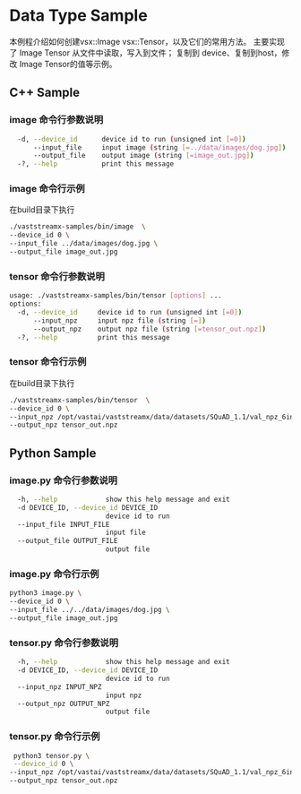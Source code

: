 # Data Type Sample

本例程介绍如何创建vsx::Image vsx::Tensor，以及它们的常用方法。 主要实现了 Image Tensor 从文件中读取，写入到文件； 复制到 device、复制到host，修改 Image Tensor的值等示例。

## C++ Sample

### image 命令行参数说明

```bash
  -d, --device_id      device id to run (unsigned int [=0])
      --input_file     input image (string [=../data/images/dog.jpg])
      --output_file    output image (string [=image_out.jpg])
  -?, --help           print this message

```

### image 命令行示例
在build目录下执行  

```bash
./vaststreamx-samples/bin/image  \
--device_id 0 \
--input_file ../data/images/dog.jpg \
--output_file image_out.jpg
```


### tensor 命令行参数说明

```bash
usage: ./vaststreamx-samples/bin/tensor [options] ... 
options:
  -d, --device_id     device id to run (unsigned int [=0])
      --input_npz     input npz file (string [=])
      --output_npz    output npz file (string [=tensor_out.npz])
  -?, --help          print this message
```

### tensor 命令行示例
在build目录下执行  

```bash
./vaststreamx-samples/bin/tensor  \
--device_id 0 \
--input_npz /opt/vastai/vaststreamx/data/datasets/SQuAD_1.1/val_npz_6inputs/test_0.npz \
--output_npz tensor_out.npz
```


## Python Sample


### image.py  命令行参数说明
```bash
  -h, --help            show this help message and exit
  -d DEVICE_ID, --device_id DEVICE_ID
                        device id to run
  --input_file INPUT_FILE
                        input file
  --output_file OUTPUT_FILE
                        output file
```
### image.py 命令行示例
```bash
python3 image.py \
--device_id 0 \
--input_file ../../data/images/dog.jpg \
--output_file image_out.jpg
```

### tensor.py 命令行参数说明
```bash
  -h, --help            show this help message and exit
  -d DEVICE_ID, --device_id DEVICE_ID
                        device id to run
  --input_npz INPUT_NPZ
                        input npz
  --output_npz OUTPUT_NPZ
                        output file
```
### tensor.py 命令行示例
```bash
 python3 tensor.py \
 --device_id 0 \
--input_npz /opt/vastai/vaststreamx/data/datasets/SQuAD_1.1/val_npz_6inputs/test_0.npz \
--output_npz tensor_out.npz
```





